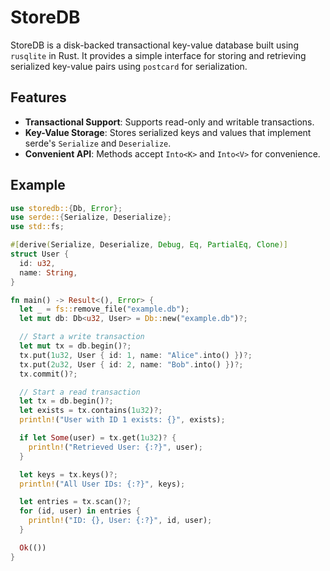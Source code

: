 # StoreDB

StoreDB is a disk-backed transactional key-value database built using `rusqlite` in Rust. It provides a simple interface for storing and retrieving serialized key-value pairs using `postcard` for serialization.

## Features

- **Transactional Support**: Supports read-only and writable transactions.
- **Key-Value Storage**: Stores serialized keys and values that implement serde's `Serialize` and `Deserialize`.
- **Convenient API**: Methods accept `Into<K>` and `Into<V>` for convenience.

## Example

```rust
use storedb::{Db, Error};
use serde::{Serialize, Deserialize};
use std::fs;

#[derive(Serialize, Deserialize, Debug, Eq, PartialEq, Clone)]
struct User {
  id: u32,
  name: String,
}

fn main() -> Result<(), Error> {
  let _ = fs::remove_file("example.db");
  let mut db: Db<u32, User> = Db::new("example.db")?;

  // Start a write transaction
  let mut tx = db.begin()?;
  tx.put(1u32, User { id: 1, name: "Alice".into() })?;
  tx.put(2u32, User { id: 2, name: "Bob".into() })?;
  tx.commit()?;

  // Start a read transaction
  let tx = db.begin()?;
  let exists = tx.contains(1u32)?;
  println!("User with ID 1 exists: {}", exists);

  if let Some(user) = tx.get(1u32)? {
    println!("Retrieved User: {:?}", user);
  }

  let keys = tx.keys()?;
  println!("All User IDs: {:?}", keys);

  let entries = tx.scan()?;
  for (id, user) in entries {
    println!("ID: {}, User: {:?}", id, user);
  }

  Ok(())
}
